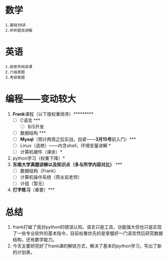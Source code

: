 
# 数学
	1.基础30讲
	2.听听题目讲解

# 英语
	1.田老师阅读课
	2.六级真题
	3.考研真题

# 编程——变动较大
1. **Frank**课程（以下按权重排序）*********
	- [ ] C语言      ***
		- [ ] B/S开发
	- [ ] 数据结构  ***
	- [ ] **Mysql**（预计两周之后实战，加紧——**3月15号**前入门）***
	- [ ] Linux（选修）——内含shell，环境变量讲解  *
	- [ ] 计算机硬件（课余）*
2. python学习（权重下降）*
3. **东南大学真题讲解以及知识点（多与所学内容对比）** ***
	- [ ] 数据结构（Frank）
	- [ ] 计算机操作系统（蒋炎岩老师）
	- [ ] 计组（暂无）
4. **打字练习**（重要）***

# 总结 
1. frank打破了我对python的错误认知。语言只是工具，功能强大但也只是实现了一些专业软件的基本指令，目前权重优先的是掌握好一门语言然后研究数据结构，还有数学能力。
2. 今天主要研究好了frank课的解锁方式，解决了基本的python学习，写出了新的计划表。

